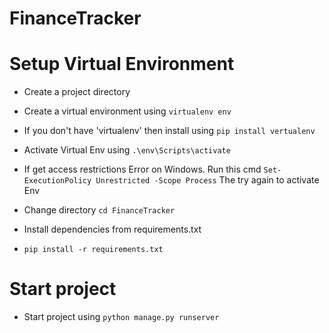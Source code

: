 # FinanceTracker

# Setup Virtual Environment
* Create a project directory
* Create a virtual environment using `virtualenv env`
* If you don't have 'virtualenv' then install using `pip install vertualenv`
* Activate Virtual Env using `.\env\Scripts\activate`
* If get access restrictions Error on Windows. Run this cmd `Set-ExecutionPolicy Unrestricted -Scope Process` The try again to activate Env



* Change directory `cd FinanceTracker`
* Install dependencies from requirements.txt
* `pip install -r requirements.txt`

# Start project
* Start project using `python manage.py runserver`

